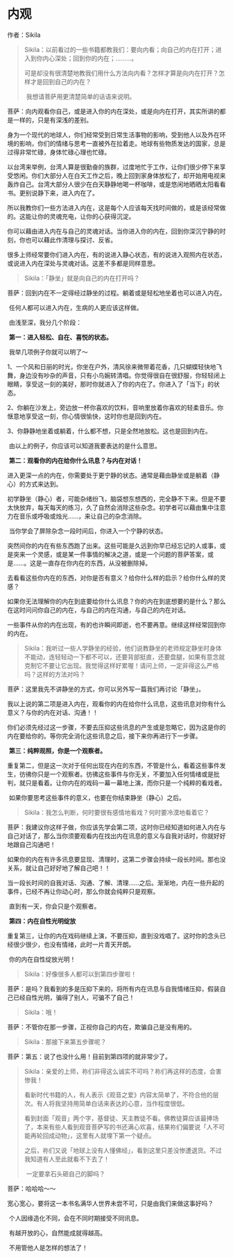 # 内观

作者：Sikila

> Sikila：以前看过的一些书籍都教我们：要向内看；向自己的内在打开；进入到你内心深处；回到你的内在；………。
>
> ​	可是却没有很清楚地教我们用什么方法向内看？怎样才算是向内在打开？怎样才是回到自己的内在？
>
> ​	我想请菩萨用更清楚简单的话语来说明。

菩萨：向内观看你自己，或是进入你的内在深处，或是向内在打开，其实所讲的都是一样的，只是有深浅的差别。

​	身为一个现代的地球人，你们经常受到日常生活事物的影响，受到他人以及外在环境的影响，你们的情绪与思考一直被外在拉着走。地球有些物质发达的国家，总是过得非常忙碌，身体忙碌心理也忙碌。

​	以台湾来举例，台湾人算是很勤奋的族群，过度地忙于工作，让你们很少停下来享受悠闲。你们大部分人在白天工作之后，晚上回到家身体放松了，却开始用电视来轰炸自己。台湾大部分人很少在白天静静地喝一杯咖啡，或是悠闲地晒晒太阳看看书。更别说静下来，进入内在了。

​	所以我教你们一些方法进入内在，这是每个人应该每天找时间做的，或是该经常做的。这能让你的灵魂充电，让你的心获得沉淀。

​	你可以藉由进入内在与自己的灵魂对话。当你进入你的内在，回到你深沉宁静的时刻，你也可以藉此作清理与探讨、反省。

​	很多上师经常要你们进入内在，有的说进入静心状态，有的说进入观照内在状态，或说进入内在深处与灵魂对话。这差不多都是同样意思。

> Sikila：「静坐」就是向自己的内在打开吗？

菩萨：回到内在不一定得经过静坐的过程。躺着或是轻松地坐着也可以进入内在。

​	任何人都可以进入内在，生病的人更应该这样做。

​	由浅至深，我分几个阶段：

​	**第一：进入轻松、自在、喜悦的状态。**

​	我举几项例子你就可以明了～

​	1、一个风和日丽的时光，你坐在户外，清风徐来微带着花香，几只蝴蝶轻快地飞舞，身边没有吵杂的声音，只有小鸟婉转清唱。你觉得很自在很舒服，你轻轻闭上眼睛，享受这一刻的美好，那时你就进入了你的内在了。你进入了「当下」的状态。

​	2、你躺在沙发上，旁边放一杯你喜欢的饮料，音响里放着你喜欢的轻柔音乐。你惬意地享受这一刻，你心情很愉快，这时你也是回到内在。

​	3、你静静地坐着或躺着，什么都不想，只是全然地放松。这也是回到内在。

​	由以上的例子，你应该可以知道我要表达的是什么意思。

​	**第二：观看你的内在给你什么讯息？与内在对话！**

​	进入更深一点的内在，你需要处于更宁静的状态。通常是藉由静坐或是躺着（静心）的方式来达到。

​	初学静坐（静心）者，可能杂绪纷飞，脑袋想东想西的，完全静不下来。但是不要太快放弃，每天每天的练习，久了自然会消除这些杂念。初学者可以藉由集中注意力在音乐或呼吸或烛光......，来让自己的杂念消除。

​	当你学会了屏除杂念一段时间后，你进入一个宁静的状态。

​	突然间你的内在有些东西跑了出来。这些可能是久远到你早已经忘记的人或事，或是突来一个灵感，或是某一件事情的解决之道，或是一个问题的菩萨答案，或是……。这是一直存在你内在的东西，从没被删除掉。

​	去看看这些你内在的东西，对你是否有意义？给你什么样的启示？给你什么样的灵感？

​	如果你无法理解你的内在到底要给你什么讯息？你的内在到底想要的是什么？那么在这时问问你自己的内在，与自己的内在沟通，与自己的内在对话。

​	一些事件从你的内在出现，有的也许瞬间即逝，也不要再意。继续这样经常回到你的内在。

> Sikila：我听过一些人学静坐的经验，他们说教静坐的老师规定静坐时身体不能动，连轻轻动一下都不可以，还要背部挺直，还要盘腿，如果有意念就克制它不要让它出现。我觉得这样好累喔！请问上师，一定非得这么严格吗？这样的方法对吗？

菩萨：这里我先不讲静坐的方式，你可以另外写一篇我们再讨论「静坐」。

​	我以上说的第二项是进入内在，观看你的内在给你什么讯息，这些讯息对你有什么意义？与你的内在对话、沟通！！

​	你们必须先经过这一步骤，不要去压抑这些讯息的产生或是忽略它，因为这是你的内在要给你的。等你完全消化这些讯息之后，接下来你再进行下一步骤。

​	**第三：纯粹观照，你是一个观察者。**

​	重复第二，但是这一次对于任何出现在内在的东西，不管是什么，看着这些事件发生，彷彿你只是一个观察者。彷彿这些事件与你无关，不要加入任何情绪或是批判，就只是看着。让你内在的戏码一幕一幕地上演，而你只是一个纯粹的看戏者。

​	如果你要思考这些事件的意义，也要在你结束静坐（静心）之后。

> Sikila：我怎么判断，何时要很有感情地看戏？何时要冷漠地看着它？

菩萨：我建议你这样子做，你应该先学会第二项，这时你已经知道如何进入内在与自己对话了，那么当你须要观看内在找出内在讯息的意义与自我对话时，你就好好地跟自己沟通吧！

​	如果你的内在有许多讯息要显现、清理时，这第二步骤会持续一段长时间。那也没关系，就让自己好好地了解自己吧！！

​	当一段长时间的自我对话、沟通、了解、清理…...之后。渐渐地，内在一些升起的事件，已经不再让你动心时，那么你就会纯粹只是观察。

​	直到有一天，你会只是个观察者。

​	**第四：内在自性光明绽放**

​	重复第三，让你的内在戏码继续上演，不要压抑，直到没戏唱了。这时你的念头已经很少很少，也没有情绪，此时一片青天开朗。

​	你的内在自性绽放光明！

> Sikila：好像很多人都可以到第四步骤啦！

菩萨：是吗？我看到的多是压抑下来的，将所有内在讯息与自我情绪压抑，假装自己已经自性光明，骗得了别人，可骗不了自己！

> Sikila：哦！

菩萨：不管你在那一步骤，正视你自己的内在，欺骗自己是没有用的。

> Sikila：那接下来第五步骤呢？

菩萨：第五：说了也没什么用！目前到第四项的就非常少了。

> Sikila：亲爱的上师，祢们非得这么诚实不可吗？祢们再这样的态度，会害惨我！
>
> ​	看新时代书籍的人，有人表示《观音之爱》内容太简单了，不符合他的层次。有人将我坚持用简单白话来表达的心意，当作程度很低。
>
> ​	看到封面「观音」两个字，基督徒、天主教徒不看。佛教徒算应该最捧场了，本来有些人看到观音菩萨写的书还满心欢喜，结果祢们偏要说「人不可能再轮回成动物」，这里有人就埋下第一个疑点。
>
> ​	之后，祢们又说「地球上没有人懂佛经」，看到这里只差没惨遭退货。不过我知道有人至此就看不下去了！
>
> ​	一定要拿石头砸自己的脚吗？

菩萨：哈哈哈～～

​	宽心宽心，要将这一本书名满华人世界未尝不可，只是由我们来做这事好吗？

​	个人因缘造化不同，会在不同时期接受不同讯息。

​	有越开放的心，自然能成就得越高。

​	不用管他人是怎样的想法了！
